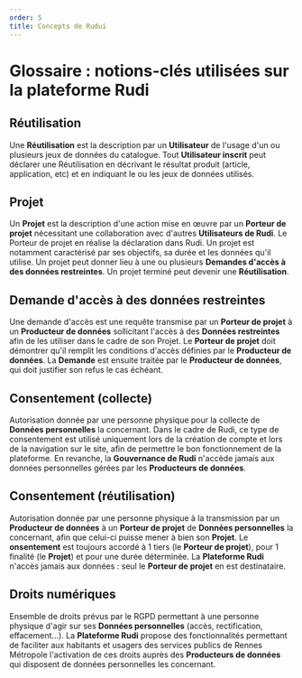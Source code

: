 ```yaml
---
order: 5
title: Concepts de Rudui
---
```


# Glossaire : notions-clés utilisées sur la plateforme Rudi

## Réutilisation
Une **Réutilisation** est la description par un **Utilisateur** de l'usage d'un ou plusieurs jeux de données du catalogue. Tout **Utilisateur inscrit** peut déclarer une Réutilisation en décrivant le résultat produit (article, application, etc) et en indiquant le ou les jeux de données utilisés.

## Projet
Un **Projet** est la description d'une action mise en œuvre par un **Porteur de projet** nécessitant une collaboration avec d'autres **Utilisateurs de Rudi**. Le Porteur de projet en réalise la déclaration dans Rudi. Un projet est notamment caractérisé par ses objectifs, sa durée et les données qu'il utilise. Un projet peut donner lieu à une ou plusieurs **Demandes d'accès à des données restreintes**. Un projet terminé peut devenir une **Réutilisation**.

## Demande d'accès à des données restreintes
Une demande d'accès est une requête transmise par un **Porteur de projet** à un **Producteur de données** sollicitant l'accès à des **Données restreintes** afin de les utiliser dans le cadre de son Projet. Le **Porteur de projet** doit démontrer qu'il remplit les conditions d'accès définies par le **Producteur de données**. La **Demande** est ensuite traitée par le **Producteur de données**, qui doit justifier son refus le cas échéant.

## Consentement (collecte)
Autorisation donnée par une personne physique pour la collecte de **Données personnelles** la concernant. Dans le cadre de Rudi, ce type de consentement est utilisé uniquement lors de la création de compte et lors de la navigation sur le site, afin de permettre le bon fonctionnement de la plateforme. En revanche, la **Gouvernance de Rudi** n'accède jamais aux données personnelles gérées par les **Producteurs de données**.

## Consentement (réutilisation)
Autorisation donnée par une personne physique à la transmission par un **Producteur de données** à un **Porteur de projet** de **Données personnelles** la concernant, afin que celui-ci puisse mener à bien son **Projet**. Le **onsentement** est toujours accordé à 1 tiers (le **Porteur de projet**), pour 1 finalité (le **Projet**) et pour une durée déterminée. La **Plateforme Rudi** n'accès jamais aux données : seul le **Porteur de projet** en est destinataire.

## Droits numériques
Ensemble de droits prévus par le RGPD permettant à une personne physique d'agir sur ses **Données personnelles** (accès, rectification, effacement…). La **Plateforme Rudi** propose des fonctionnalités permettant de faciliter aux habitants et usagers des services publics de Rennes Métropole l'activation de ces droits auprès des **Producteurs de données** qui disposent de données personnelles les concernant.

